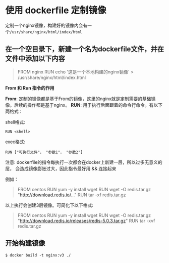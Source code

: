 # 使用 dockerfile 定制镜像

定制一个nginx镜像，构建好的镜像内会有一个`/usr/share/nginx/html/index/html`

## 在一个空目录下，新建一个名为dockerfile文件，并在文件中添加以下内容

> FROM nginx
> RUN echo '这是一个本地构建的nginx镜像' > /usr/share/nginx/html/index.html


**From 和 Run 指令的作用**

**From**: 定制的镜像都是基于From的镜像，这里的nginx就是定制需要的基础镜像。后续的操作都是基于nginx。
**RUN**: 用于执行后面跟着的命令行命令。有以下两格式：

shell格式:
```
RUN <shell>
```  

exec格式:
```
RUN ["可执行文件"， "参数1"， "参数2"]
```


注意: dockerfile的指令每执行一次都会在docker上新建一层，所以过多无意义的层， 会造成镜像膨胀过大，因此指令最好用 && 连接起来

例如：
> FROM centos
> RUN yum -y install wget
> RUN wget -O redis.tar.gz "http://download.redis.io/..."
> RUN tar -xf redis.tar.gz

以上执行会创建3层镜像。可简化下以下格式:
> FROM centos
> RUN yum -y install wget
> RUN wget -O redis.tar.gz "http://download.redis.io/releases/redis-5.0.3.tar.gz"
> RUN tar -xvf redis.tar.gz

## 开始构建镜像

```
$ docker build -t nginx:v3 ./
```


